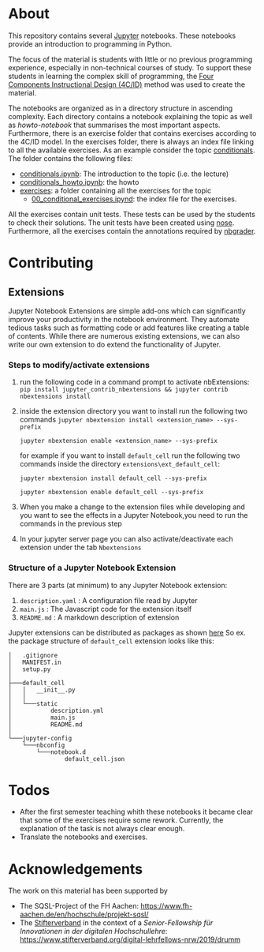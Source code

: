 # About
This repository contains several [Jupyter](https://jupyter.org/) notebooks. These notebooks
provide an introduction to programming in Python.

The focus of the material is students with 
little or no previous programming experience, especially in non-technical courses of study. 
To support these students in learning the complex skill of programming, the
[Four Components Instructional Design (4C/ID)](http://www.tensteps.info/) method was used to create the material.

The notebooks are organized as in a directory structure in ascending complexity. Each directory contains a 
notebook explaining the topic as well as *howto-notebook* that summarises the most important aspects. 
Furthermore, there is an exercise folder that contains exercises according to the 4C/ID model. In the 
exercises folder, there is always an index file linking to all the available exercises. As an example consider the
topic [conditionals](/notebooks/30_conditionals). The folder contains the following files:

- [conditionals.ipynb](/notebooks/30_conditionals/conditionals.ipynb): The introduction to the topic (i.e. the lecture)
- [conditionals_howto.ipynb](/notebooks/30_conditionals/conditionals_howto_eng.ipynb): the howto 
- [exercises](/notebooks/30_conditionals/exercises): a folder containing all the exercises for the topic
    - [00_conditional_exercises.ipynd](/notebooks/30_conditionals/exercises/00_conditional_exercises.ipynd): the index file for the exercises. 

All the exercises contain unit tests. These tests can be used by the students to check their solutions. The unit tests have been created using 
[nose](https://nose.readthedocs.io/en/latest/). Furthermore, all the exercises contain the annotations required by 
[nbgrader](https://nbgrader.readthedocs.io/en/stable/).

# Contributing

## Extensions
Jupyter Notebook Extensions are simple add-ons which can significantly improve your productivity in the notebook environment.
They automate tedious tasks such as formatting code or add features like creating a table of contents.
While there are numerous existing extensions, we can also write our own extension to do extend the functionality of Jupyter.

### Steps to modify/activate extensions

1. run the following code in a command prompt to activate nbExtensions:
`pip install jupyter_contrib_nbextensions && jupyter contrib nbextensions install`
1. inside the extension directory you want to install run the following two commands
    ``jupyter nbextension install <extension_name> --sys-prefix`` 
    
    ``jupyter nbextension enable <extension_name> --sys-prefix``
    
     for example if you want to install ``default_cell`` run the following two commands inside the directory `extensions\ext_default_cell`:
    
    ``jupyter nbextension install default_cell --sys-prefix`` 
    
    ``jupyter nbextension enable default_cell --sys-prefix``

1. When you make a change to the extension files while developing and you want to see the effects in 
a Jupyter Notebook,you need to run the commands in the previous step
1. In your jupyter server page you can also activate/deactivate each extension under the tab ``Nbextensions``

### Structure of a Jupyter Notebook Extension
There are 3 parts (at minimum) to any Jupyter Notebook extension:
1. ``description.yaml`` : A configuration file read by Jupyter
1. ``main.js`` : The Javascript code for the extension itself
1. ``README.md`` : A markdown description of extension

Jupyter extensions can be distributed as packages as shown [here](https://jupyter-notebook.readthedocs.io/en/stable/examples/Notebook/Distributing%20Jupyter%20Extensions%20as%20Python%20Packages.html#Example---Server-extension-and-nbextension)
So ex. the package structure of ``default_cell`` extension looks like this:

    │   .gitignore
    │   MANIFEST.in
    │   setup.py
    │
    ├───default_cell
    │   │   __init__.py
    │   │
    │   └───static
    │           description.yml
    │           main.js
    │           README.md
    │
    └───jupyter-config
        └───nbconfig
            └───notebook.d
                    default_cell.json

# Todos
- After the first semester teaching whith these notebooks it became clear that some of the exercises require some rework. Currently, the explanation of the task is not always clear enough.
- Translate the notebooks and exercises.
# Acknowledgements 
The work on this material has been supported by 

- The SQSL-Project of the FH Aachen: https://www.fh-aachen.de/en/hochschule/projekt-sqsl/
- The [Stifterverband](https://www.stifterverband.org/) in the context of a *Senior-Fellowship für Innovationen in der digitalen Hochschullehre*: https://www.stifterverband.org/digital-lehrfellows-nrw/2019/drumm
